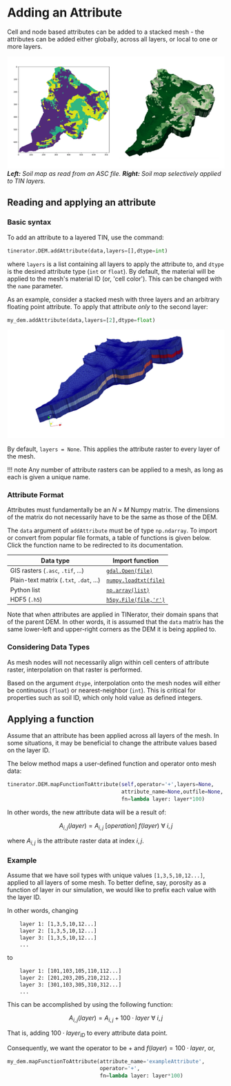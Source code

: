 # Adding an Attribute

Cell and node based attributes can be added to a stacked mesh - 
the attributes can be added either globally, across all layers, or local to 
one or more layers.

![](../assets/images/examples/attribute_final.png)
*<b>Left:</b> Soil map as read from an ASC file.
<b>Right:</b> Soil map selectively applied to TIN layers.*

## Reading and applying an attribute
### Basic syntax

To add an attribute to a layered TIN, use the command:

```python
tinerator.DEM.addAttribute(data,layers=[],dtype=int)
```

where `layers` is a list containing all layers to apply the attribute to,
and `dtype` is the desired attribute type (`int` or `float`). By default, the material will be applied to the mesh's material ID (or, 'cell color'). This can be changed with the `name` parameter.

As an example, consider a stacked mesh with three layers and an arbitrary
floating point attribute. To apply that attribute *only* to the second layer:

```python
my_dem.addAttribute(data,layers=[2],dtype=float)
```

![Attribute applied to a single layer](../assets/images/examples/attribute_single.png)

By default, `layers = None`. This applies the attribute raster to every layer
of the mesh.

!!! note
    Any number of attribute rasters can be applied to a mesh, as long as each
    is given a unique name.

### Attribute Format

Attributes must fundamentally be an $N\times M$ Numpy matrix. The dimensions of
the matrix do not necessarily have to be the same as those of the DEM.

The `data` argument of `addAttribute` must be of type `np.ndarray`. To import
or convert from popular file formats, a table of functions is given below. Click
the function name to be redirected to its documentation.

| Data type                               | Import function                                                                                          |
|-----------------------------------------|----------------------------------------------------------------------------------------------------------|
| GIS rasters (`.asc`, `.tif`, ...)       | [`gdal.Open(file)`](https://gdal.org/python/osgeo.gdal-module.html#Open)                                 |
| Plain-text matrix (`.txt`, `.dat`, ...) | [`numpy.loadtxt(file)`](https://docs.scipy.org/doc/numpy-1.13.0/reference/generated/numpy.loadtxt.html)  |
| Python list                             | [`np.array(list)`](https://docs.scipy.org/doc/numpy-1.15.0/reference/generated/numpy.array.html)         |
| HDF5 (`.h5`)                            | [`h5py.File(file,'r')`](http://docs.h5py.org/en/2.9.0/high/file.html)                                    |

Note that when attributes are applied in TINerator, their domain spans that of
the parent DEM. In other words, it is assumed that the `data` matrix has
the same lower-left and upper-right corners as the DEM it is being applied
to.

### Considering Data Types

As mesh nodes will not necessarily align within cell centers of attribute raster,
interpolation on that raster is performed.

Based on the argument `dtype`, interpolation onto the mesh nodes will either be
continuous (`float`) or nearest-neighbor (`int`). This is critical for properties
such as soil ID, which only hold value as defined integers.

## Applying a function

Assume that an attribute has been applied across all layers of the mesh.
In some situations, it may be beneficial to change the attribute values
based on the layer ID.

The below method maps a user-defined function and operator onto mesh data:


```python
tinerator.DEM.mapFunctionToAttribute(self,operator='+',layers=None,
                                     attribute_name=None,outfile=None,
                                     fn=lambda layer: layer*100)
```

In other words, the new attribute data will be a result of:

$$ A_{i,j}(layer) = A_{i,j} \: [operation] \: f(layer) \: \forall \: i,j $$

where $A_{i,j}$ is the attribute raster data at index $i,j$.

### Example

Assume that we have soil types with unique values `[1,3,5,10,12...]`, applied 
to all layers of some mesh.
To better define, say, porosity as a function of layer in our simulation,
we would like to prefix each value with the layer ID.

In other words, changing 

        layer 1: [1,3,5,10,12...]
        layer 2: [1,3,5,10,12...]
        layer 3: [1,3,5,10,12...]
        ... 

to

        layer 1: [101,103,105,110,112...]
        layer 2: [201,203,205,210,212...]
        layer 3: [301,103,305,310,312...]
        ... 

This can be accomplished by using the following function:

$$ A_{i,j}(layer) = A_{i,j} + 100 \cdot layer \: \forall \: i,j $$

That is, adding $100 \cdot layer_{ID}$ to every attribute data point.

Consequently, we want the operator to be $+$ and $f(layer) = 100 \cdot layer$, or,

```python
my_dem.mapFunctionToAttribute(attribute_name='exampleAttribute',
                              operator='+',
                              fn=lambda layer: layer*100)
```



